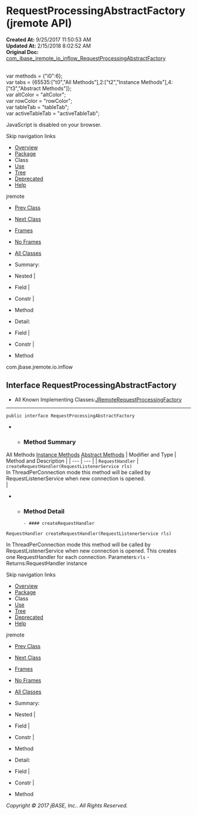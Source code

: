 # RequestProcessingAbstractFactory (jremote   API)

**Created At:** 9/25/2017 11:50:53 AM  
**Updated At:** 2/15/2018 8:02:52 AM  
**Original Doc:** [com_jbase_jremote_io_inflow_RequestProcessingAbstractFactory](https://docs.jbase.com/39256-inflow/com_jbase_jremote_io_inflow_RequestProcessingAbstractFactory)  

<!--<br>    try {<br>        if (location.href.indexOf('is-external=true') == -1) {<br>            parent.document.title="RequestProcessingAbstractFactory (jremote   API)";<br>        }<br>    }<br>    catch(err) {<br>    }<br>//--><br>var methods = {"i0":6};<br>var tabs = {65535:["t0","All Methods"],2:["t2","Instance Methods"],4:["t3","Abstract Methods"]};<br>var altColor = "altColor";<br>var rowColor = "rowColor";<br>var tableTab = "tableTab";<br>var activeTableTab = "activeTableTab";
JavaScript is disabled on your browser.

Skip navigation links

- [Overview](../../../../../overview-summary.html)
- [Package](/39256-inflow/com_jbase_jremote_io_inflow_package-summary)
- Class
- [Use](/39257-class-use/com_jbase_jremote_io_inflow_class-use_RequestProcessingAbstractFactory)
- [Tree](/39256-inflow/com_jbase_jremote_io_inflow_package-tree)
- [Deprecated](../../../../../deprecated-list.html)
- [Help](../../../../../help-doc.html)


jremote <br>

- [Prev Class](/39256-inflow/com_jbase_jremote_io_inflow_RequestListenerThread "class in com.jbase.jremote.io.inflow")
- [Next Class](/39256-inflow/com_jbase_jremote_io_inflow_StatisticsCounter "interface in com.jbase.jremote.io.inflow")


- [Frames](../../../../../index.html?com/jbase/jremote/io/inflow//39256-inflow/com_jbase_jremote_io_inflow_RequestProcessingAbstractFactory)
- [No Frames](/39256-inflow/com_jbase_jremote_io_inflow_RequestProcessingAbstractFactory)


- [All Classes](../../../../../allclasses-noframe.html)


<!--<br>  allClassesLink = document.getElementById("allclasses\_navbar\_top");<br>  if(window==top) {<br>    allClassesLink.style.display = "block";<br>  }<br>  else {<br>    allClassesLink.style.display = "none";<br>  }<br>  //-->

- Summary:
- Nested |
- Field |
- Constr |
- Method


- Detail:
- Field |
- Constr |
- Method

com.jbase.jremote.io.inflow

## Interface RequestProcessingAbstractFactory

- All Known Implementing Classes:[JRemoteRequestProcessingFactory](/39258-jca/com_jbase_jremote_jca_JRemoteRequestProcessingFactory "class in com.jbase.jremote.jca")
* * *


```
public interface RequestProcessingAbstractFactory
```

- - ### Method Summary


All Methods [Instance Methods](javascript:show%282%29;) [Abstract Methods](javascript:show%284%29;) | Modifier and Type | Method and Description |
| --- | --- |
| `RequestHandler` | `createRequestHandler(RequestListenerService rls)`<br>In ThreadPerConnection mode this method will be called by<br> RequestListenerService when new connection is opened.<br> |

- - ### Method Detail

        - #### createRequestHandler

```
RequestHandler createRequestHandler(RequestListenerService rls)
```

In ThreadPerConnection mode this method will be called by<br> RequestListenerService when new connection is opened.  This creates<br> one RequestHandler for each connection.
Parameters:`rls` - Returns:RequestHandler instance

Skip navigation links

- [Overview](../../../../../overview-summary.html)
- [Package](/39256-inflow/com_jbase_jremote_io_inflow_package-summary)
- Class
- [Use](/39257-class-use/com_jbase_jremote_io_inflow_class-use_RequestProcessingAbstractFactory)
- [Tree](/39256-inflow/com_jbase_jremote_io_inflow_package-tree)
- [Deprecated](../../../../../deprecated-list.html)
- [Help](../../../../../help-doc.html)


jremote <br>

- [Prev Class](/39256-inflow/com_jbase_jremote_io_inflow_RequestListenerThread "class in com.jbase.jremote.io.inflow")
- [Next Class](/39256-inflow/com_jbase_jremote_io_inflow_StatisticsCounter "interface in com.jbase.jremote.io.inflow")


- [Frames](../../../../../index.html?com/jbase/jremote/io/inflow//39256-inflow/com_jbase_jremote_io_inflow_RequestProcessingAbstractFactory)
- [No Frames](/39256-inflow/com_jbase_jremote_io_inflow_RequestProcessingAbstractFactory)


- [All Classes](../../../../../allclasses-noframe.html)


<!--<br>  allClassesLink = document.getElementById("allclasses\_navbar\_bottom");<br>  if(window==top) {<br>    allClassesLink.style.display = "block";<br>  }<br>  else {<br>    allClassesLink.style.display = "none";<br>  }<br>  //-->

- Summary:
- Nested |
- Field |
- Constr |
- Method


- Detail:
- Field |
- Constr |
- Method

*Copyright © 2017 jBASE, Inc.. All Rights Reserved.*
